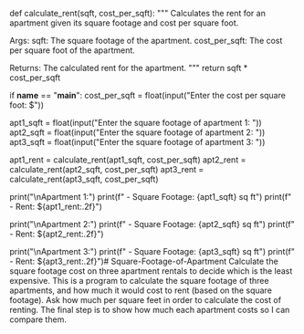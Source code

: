 def calculate_rent(sqft, cost_per_sqft):
  """
  Calculates the rent for an apartment given its square footage and cost per square foot.

  Args:
    sqft: The square footage of the apartment.
    cost_per_sqft: The cost per square foot of the apartment.

  Returns:
    The calculated rent for the apartment.
  """
  return sqft * cost_per_sqft

if __name__ == "__main__":
  cost_per_sqft = float(input("Enter the cost per square foot: $")) 

  apt1_sqft = float(input("Enter the square footage of apartment 1: "))
  apt2_sqft = float(input("Enter the square footage of apartment 2: "))
  apt3_sqft = float(input("Enter the square footage of apartment 3: "))

  apt1_rent = calculate_rent(apt1_sqft, cost_per_sqft)
  apt2_rent = calculate_rent(apt2_sqft, cost_per_sqft)
  apt3_rent = calculate_rent(apt3_sqft, cost_per_sqft)

  print("\nApartment 1:")
  print(f" - Square Footage: {apt1_sqft} sq ft")
  print(f" - Rent: ${apt1_rent:.2f}")

  print("\nApartment 2:")
  print(f" - Square Footage: {apt2_sqft} sq ft")
  print(f" - Rent: ${apt2_rent:.2f}")

  print("\nApartment 3:")
  print(f" - Square Footage: {apt3_sqft} sq ft")
  print(f" - Rent: ${apt3_rent:.2f}")# Square-Footage-of-Apartment
Calculate the square footage cost on three apartment rentals to decide which is the least expensive. This is a program to calculate the square footage of three apartments, and how much it would cost to rent (based on the square footage). Ask how much per square feet in order to calculate the cost of renting. The final step is to show how much each apartment costs so I can compare them. 
